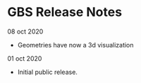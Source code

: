 # GBS Release Notes
08 oct 2020
* Geometries have now a 3d visualization

01 oct 2020
* Initial public release.